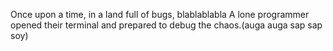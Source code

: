 Once upon a time, in a land full of bugs, blablablabla
A lone programmer opened their terminal and prepared to debug the chaos.(auga auga sap sap soy)
